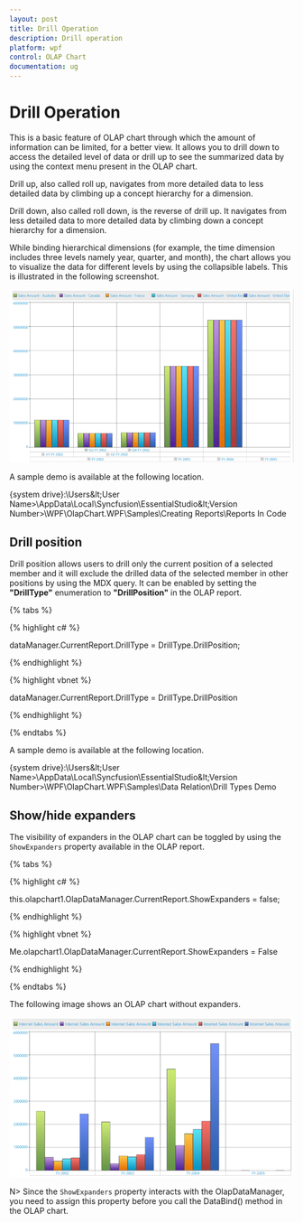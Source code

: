 ```yaml
---
layout: post
title: Drill Operation
description: Drill operation
platform: wpf
control: OLAP Chart
documentation: ug
---
```


# Drill Operation

This is a basic feature of OLAP chart through which the amount of information can be limited, for a better view. It allows you to drill down to access the detailed level of data or drill up to see the summarized data by using the context menu present in the OLAP chart.

Drill up, also called roll up, navigates from more detailed data to less detailed data by climbing up a concept hierarchy for a dimension.

Drill down, also called roll down, is the reverse of drill up. It navigates from less detailed data to more detailed data by climbing down a concept hierarchy for a dimension.

While binding hierarchical dimensions (for example, the time dimension includes three levels namely year, quarter, and month), the chart allows you to visualize the data for different levels by using the collapsible labels. This is illustrated in the following screenshot.

![](Drill-operation_images/Drill-operation_img1.png)

A sample demo is available at the following location.

{system drive}:\Users\&lt;User Name&gt;\AppData\Local\Syncfusion\EssentialStudio\&lt;Version Number&gt;\WPF\OlapChart.WPF\Samples\Creating Reports\Reports In Code

## Drill position

Drill position allows users to drill only the current position of a selected member and it will exclude the drilled data of the selected member in other positions by using the MDX query. It can be enabled by setting the **"DrillType"** enumeration to **"DrillPosition"** in the OLAP report.

{% tabs %}

{% highlight c# %}

dataManager.CurrentReport.DrillType = DrillType.DrillPosition;

{% endhighlight %}

{% highlight vbnet %}
  
dataManager.CurrentReport.DrillType = DrillType.DrillPosition

{% endhighlight %}

{% endtabs %}

A sample demo is available at the following location.

{system drive}:\Users\&lt;User Name&gt;\AppData\Local\Syncfusion\EssentialStudio\&lt;Version Number&gt;\WPF\OlapChart.WPF\Samples\Data Relation\Drill Types Demo
 
## Show/hide expanders
 
The visibility of expanders in the OLAP chart can be toggled by using the `ShowExpanders` property available in the OLAP report.

{% tabs %}

{% highlight c# %}
 
this.olapchart1.OlapDataManager.CurrentReport.ShowExpanders = false;

{% endhighlight %}

{% highlight vbnet %}
  
Me.olapchart1.OlapDataManager.CurrentReport.ShowExpanders = False

{% endhighlight %}

{% endtabs %}

The following image shows an OLAP chart without expanders.

![](Drill-operation_images/Drill-operation_img2.png)

N> Since the `ShowExpanders` property interacts with the OlapDataManager, you need to assign this property before you call the DataBind() method in the OLAP chart.

